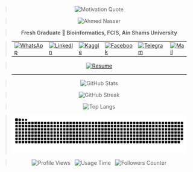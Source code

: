 > <div align="center"><img alt="Motivation Quote" src="https://readme-typing-svg.herokuapp.com?font=&color=0CFF34&center=true&vCenter=true&lines=%E2%9A%A1%F0%9D%93%91%F0%9D%93%AE%F0%9D%93%B5%F0%9D%93%B2%F0%9D%93%AE%F0%9D%93%BF%F0%9D%93%AE+%F0%9D%93%B2%F0%9D%93%B7+%F0%9D%93%9F%F0%9D%93%B8%F0%9D%94%80%F0%9D%93%AE%F0%9D%93%BB+%F0%9D%93%B8%F0%9D%93%AF+%F0%9D%93%92%F0%9D%93%B8%F0%9D%93%AD%F0%9D%93%AE%E2%9A%A1"/></div>

> <div align="center"><img alt="Ahmed Nasser" src="https://github.com/AhmedNasser1601/AhmedNasser1601/assets/60184582/2df0f2f3-07fc-4d77-955f-683445b4e262"/></div>

> <div align="center"><b alt="Education">Fresh Graduate 🧬 Bioinformatics, FCIS, Ain Shams University</b></div>

> <div align="center"><table alt="Contact Details" align="center"><td><a href="https://wa.me/201270800202?text=Hello"><img alt="WhatsApp" align="center" src="https://user-images.githubusercontent.com/60184582/206715242-21e193ea-4d40-4c25-a493-c8daed175e53.png"/></a></td><td><a href="https://www.linkedin.com/in/AhmedNasser1601"><img alt="LinkedIn" align="center" src="https://user-images.githubusercontent.com/60184582/206710383-d274b31a-5b8b-44be-a6d8-7f437bdebffc.png"/></a></td><td><a href="https://www.kaggle.com/AhmedNasser1601"><img alt="Kaggle" align="center" src="https://user-images.githubusercontent.com/60184582/206710380-e548948a-017a-4b08-b6f8-f72125b7a98d.png"/></a></td><td><a href="https://www.facebook.com/AhmedNasser1601"><img alt="Facebook" align="center" src="https://user-images.githubusercontent.com/60184582/206710371-5e9ce41c-1842-41d9-bcf5-c938c5e467f1.png"/></a></td><td><a href="https://t.me/AhmedNasser1601"><img alt="Telegram" align="center" src="https://user-images.githubusercontent.com/60184582/206710384-319394bd-d177-4215-a13a-5595246ea9aa.png"/></a></td><td><a href="mailto:ahmednasser1601@gmail.com"><img alt="Mail" align="center" src="https://user-images.githubusercontent.com/60184582/206710378-e37c64c9-1e40-4c0d-af0b-5b8d90010c52.png"/></a></td></table></div>

> <div align="center"><a href="https://bit.ly/ahmednasser1601"><img alt="Resume" align="center" src="https://readme-typing-svg.herokuapp.com?font=&duration=3500&color=FFFF00&background=000000&center=true&vCenter=true&width=225&height=35&lines=%F0%9F%94%B8See+my+Resume%F0%9F%94%B8"/></a></div>

> <hr>

> <div align="center"><img alt="GitHub Stats" src="https://github-readme-stats.vercel.app/api?username=AhmedNasser1601&include_all_commits=true&count_private=true&show_icons=true&theme=vision-friendly-dark"/></div>

> <div align="center"><img alt="GitHub Streak" src="http://github-readme-streak-stats.herokuapp.com?user=AhmedNasser1601&theme=blue-green&hide_border=false&date_format=j%20M%5B%20Y%5D&fire=DD0000&stroke=9140DD&ring=5DDD32&dates=A1199A&sideNums=136EDD"/></div>

> <div align="center"><img alt="Top Langs" src="https://github-readme-stats.vercel.app/api/top-langs/?username=AhmedNasser1601&langs_count=8&layout=compact&show_icons=true&theme=vision-friendly-dark"/></div>

> <div align="center"><picture><source media="(prefers-color-scheme: dark)" srcset="https://raw.githubusercontent.com/AhmedNasser1601/AhmedNasser1601/output/github-contribution-grid-snake-dark.svg"><source media="(prefers-color-scheme: light)" srcset="https://raw.githubusercontent.com/AhmedNasser1601/AhmedNasser1601/output/github-contribution-grid-snake.svg"><img alt="Snake Game" src="https://raw.githubusercontent.com/AhmedNasser1601/AhmedNasser1601/output/github-contribution-grid-snake.svg"></picture></div>

> <div align="center"><img alt="Profile Views" src="https://komarev.com/ghpvc/?username=AhmedNasser1601&color=orange"/> &nbsp; <img alt="Usage Time" src="https://wakatime.com/badge/github/AhmedNasser1601/AhmedNasser1601.svg"/> &nbsp; <img alt="Followers Counter" src="https://img.shields.io/github/followers/AhmedNasser1601?style=social"/></div>
